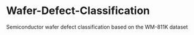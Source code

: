 # Wafer-Defect-Classification
Semiconductor wafer defect classification based on the WM-811K dataset
